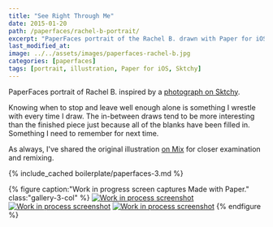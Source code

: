 ```yaml
---
title: "See Right Through Me"
date: 2015-01-20
path: /paperfaces/rachel-b-portrait/
excerpt: "PaperFaces portrait of the Rachel B. drawn with Paper for iOS on an iPad."
last_modified_at: 
image: ../../assets/images/paperfaces-rachel-b.jpg
categories: [paperfaces]
tags: [portrait, illustration, Paper for iOS, Sktchy]
---
```


PaperFaces portrait of Rachel B. inspired by a [photograph on Sktchy](https://sktchy.com/Ptkxs).

Knowing when to stop and leave well enough alone is something I wrestle with every time I draw. The in-between draws tend to be more interesting than the finished piece just because all of the blanks have been filled in. Something I need to remember for next time.

As always, I've shared the original illustration [on Mix](https://mix.fiftythree.com/11098-Michael-Rose/1795397) for closer examination and remixing.

{% include_cached boilerplate/paperfaces-3.md %}

{% figure caption:"Work in progress screen captures Made with Paper." class:"gallery-3-col" %}
[![Work in process screenshot](../../assets/images/paperfaces-rachel-b-process-1-600.jpg)](../../assets/images/paperfaces-rachel-b-process-1-lg.jpg) [![Work in process screenshot](../../assets/images/paperfaces-rachel-b-process-2-600.jpg)](../../assets/images/paperfaces-rachel-b-process-2-lg.jpg) [![Work in process screenshot](../../assets/images/paperfaces-rachel-b-process-3-600.jpg)](../../assets/images/paperfaces-rachel-b-process-3-lg.jpg)
{% endfigure %}
